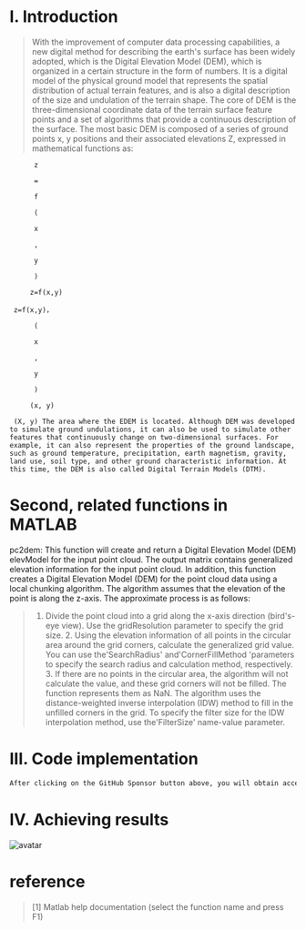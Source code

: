 #  I. Introduction 

>  With the improvement of computer data processing capabilities, a new digital method for describing the earth's surface has been widely adopted, which is the Digital Elevation Model (DEM), which is organized in a certain structure in the form of numbers. It is a digital model of the physical ground model that represents the spatial distribution of actual terrain features, and is also a digital description of the size and undulation of the terrain shape. The core of DEM is the three-dimensional coordinate data of the terrain surface feature points and a set of algorithms that provide a continuous description of the surface. The most basic DEM is composed of a series of ground points x, y positions and their associated elevations Z, expressed in mathematical functions as: 

          z 

          = 

          f 

          ( 

          x 

          , 

          y 

          ) 

         z=f(x,y) 

     z=f(x,y)， 

          ( 

          x 

          , 

          y 

          ) 

         (x, y) 

     (X, y) The area where the EDEM is located. Although DEM was developed to simulate ground undulations, it can also be used to simulate other features that continuously change on two-dimensional surfaces. For example, it can also represent the properties of the ground landscape, such as ground temperature, precipitation, earth magnetism, gravity, land use, soil type, and other ground characteristic information. At this time, the DEM is also called Digital Terrain Models (DTM). 

#  Second, related functions in MATLAB 

pc2dem: This function will create and return a Digital Elevation Model (DEM) elevModel for the input point cloud. The output matrix contains generalized elevation information for the input point cloud. In addition, this function creates a Digital Elevation Model (DEM) for the point cloud data using a local chunking algorithm. The algorithm assumes that the elevation of the point is along the z-axis. The approximate process is as follows: 

>  1. Divide the point cloud into a grid along the x-axis direction (bird's-eye view). Use the gridResolution parameter to specify the grid size. 2. Using the elevation information of all points in the circular area around the grid corners, calculate the generalized grid value. You can use the'SearchRadius' and'CornerFillMethod 'parameters to specify the search radius and calculation method, respectively. 3. If there are no points in the circular area, the algorithm will not calculate the value, and these grid corners will not be filled. The function represents them as NaN. The algorithm uses the distance-weighted inverse interpolation (IDW) method to fill in the unfilled corners in the grid. To specify the filter size for the IDW interpolation method, use the'FilterSize' name-value parameter. 

#  III. Code implementation 

 ```python  
After clicking on the GitHub Sponsor button above, you will obtain access permissions to my private code repository ( https://github.com/slowlon/my_code_bar ) to view this blog code. By searching the code number of this blog, you can find the code you need, code number is: 2024020309574037711
 ```  
#  IV. Achieving results 

![avatar]( 0d87e4d760664df19098a4a27bbf4fc3.png) 

#  reference 

>  [1] Matlab help documentation (select the function name and press F1) 

